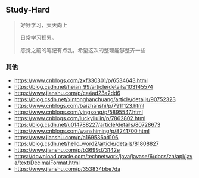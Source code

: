 ## Study-Hard

> 好好学习，天天向上
>
> 日常学习积累。
> 
> 感觉之前的笔记有点乱，希望这次的整理能够整齐一些


### 其他
* https://www.cnblogs.com/zxf330301/p/6534643.html
* https://blog.csdn.net/heian_99/article/details/103145574
* https://www.jianshu.com/p/ca4ad23a2dd6
* https://blog.csdn.net/xintonghanchuang/article/details/90752323
* https://www.cnblogs.com/baizhanshi/p/7911123.html
* https://www.cnblogs.com/yingsong/p/5895547.html
* https://www.cnblogs.com/luckyliulin/p/7862802.html
* https://blog.csdn.net/u014788227/article/details/80728673
* https://www.cnblogs.com/wanshiming/p/8241700.html
* https://www.jianshu.com/p/a169536ad106
* https://blog.csdn.net/hello_word2/article/details/81808827
* https://www.jianshu.com/p/b3699d73142e
* https://download.oracle.com/technetwork/java/javase/6/docs/zh/api/java/text/DecimalFormat.html
* https://www.jianshu.com/p/353834bbe7da